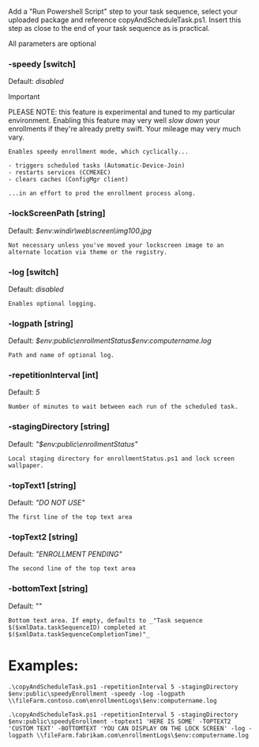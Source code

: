 Add a "Run Powershell Script" step to your task sequence, select your uploaded package and reference copyAndScheduleTask.ps1.
Insert this step as close to the end of your task sequence as is practical.

All parameters are optional

### -speedy [switch]
Default: _disabled_   
>[!IMPORTANT] 
>PLEASE NOTE: this feature is experimental and tuned to my particular environment. Enabling this feature may very well *slow down* your enrollments if they're already pretty swift. Your mileage may very much vary.

    Enables speedy enrollment mode, which cyclically...  
	
    - triggers scheduled tasks (Automatic-Device-Join)  
    - restarts services (CCMEXEC)  
    - clears caches (ConfigMgr client)
    
    ...in an effort to prod the enrollment process along.  
      
### -lockScreenPath [string]
Default: _$env:windir\web\screen\img100.jpg_
    
	Not necessary unless you've moved your lockscreen image to an alternate location via theme or the registry.
  
### -log [switch]  
Default: _disabled_  
    
	Enables optional logging.  
  
### -logpath [string]  
Default: _$env:public\enrollmentStatus\$env:computername.log_  
    
	Path and name of optional log.  
  
### -repetitionInterval [int]
Default: _5_
    
	Number of minutes to wait between each run of the scheduled task.  
  
### -stagingDirectory [string]  
Default: _"$env:public\enrollmentStatus"_  
    
	Local staging directory for enrollmentStatus.ps1 and lock screen wallpaper.  
   
### -topText1 [string]  
Default: _"DO NOT USE"_
    
	The first line of the top text area  
 
### -topText2 [string]  
Default: _"ENROLLMENT PENDING"_  
    
	The second line of the top text area  
 
### -bottomText [string]  
Default: ""
    
	Bottom text area. If empty, defaults to _"Task sequence $($xmlData.taskSequenceID) completed at $($xmlData.taskSequenceCompletionTime)"_  

# Examples:  
```
.\copyAndScheduleTask.ps1 -repetitionInterval 5 -stagingDirectory $env:public\speedyEnrollment -speedy -log -logpath \\fileFarm.contoso.com\enrollmentLogs\$env:computername.log

.\copyAndScheduleTask.ps1 -repetitionInterval 5 -stagingDirectory $env:public\speedyEnrollment -toptext1 'HERE IS SOME' -TOPTEXT2 'CUSTOM TEXT' -BOTTOMTEXT 'YOU CAN DISPLAY ON THE LOCK SCREEN' -log -logpath \\fileFarm.fabrikam.com\enrollmentLogs\$env:computername.log
```
